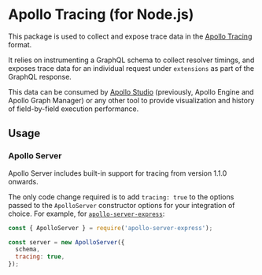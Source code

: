 # Apollo Tracing (for Node.js)

This package is used to collect and expose trace data in the [Apollo Tracing](https://github.com/apollographql/apollo-tracing) format.

It relies on instrumenting a GraphQL schema to collect resolver timings, and exposes trace data for an individual request under `extensions` as part of the GraphQL response.

This data can be consumed by [Apollo Studio](https://www.apollographql.com/docs/studio/) (previously, Apollo Engine and Apollo Graph Manager) or any other tool to provide visualization and history of field-by-field execution performance.

## Usage

### Apollo Server

Apollo Server includes built-in support for tracing from version 1.1.0 onwards.

The only code change required is to add `tracing: true` to the options passed to the `ApolloServer` constructor options for your integration of choice. For example, for [`apollo-server-express`](https://npm.im/apollo-server-express):

```javascript
const { ApolloServer } = require('apollo-server-express');

const server = new ApolloServer({
  schema,
  tracing: true,
});
```
